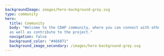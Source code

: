 ```yaml
---
backgroundImage: images/hero-background-grey.svg
type: community
hero:
  title: Community
  body: "Welcome to the CDAP community, where you can connect with other users and contributors, get help, 
  as well as contribute to the project."
  navigation: false
  background_color: "#466071"
  background_image_secondary: /images/hero-background-grey.svg
---
```

